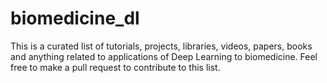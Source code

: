 # biomedicine_dl
This is a curated list of tutorials, projects, libraries, videos, papers, books and anything related to applications of Deep Learning to biomedicine. Feel free to make a pull request to contribute to this list.
